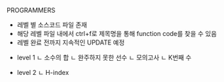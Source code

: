 PROGRAMMERS

- 레벨 별 소스코드 파일 존재
- 해당 레벨 파일 내에서 ctrl+f로 제목명을 통해 function code를 찾을 수 있음
- 레벨 완료 전까지 지속적인 UPDATE 예정


+ level 1
 ㄴ 소수의 합
 ㄴ 완주하지 못한 선수
 ㄴ 모의고사
 ㄴ K번째 수

+ level 2
 ㄴ H-index
